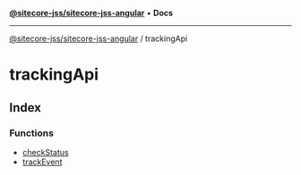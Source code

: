[**@sitecore-jss/sitecore-jss-angular**](../../README.md) • **Docs**

***

[@sitecore-jss/sitecore-jss-angular](../../README.md) / trackingApi

# trackingApi

## Index

### Functions

- [checkStatus](functions/checkStatus.md)
- [trackEvent](functions/trackEvent.md)
